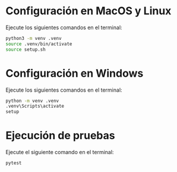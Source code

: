 # Configuración en MacOS y Linux

Ejecute los siguientes comandos en el terminal:

```bash
python3 -m venv .venv
source .venv/bin/activate
source setup.sh
```

# Configuración en Windows

Ejecute los siguientes comandos en el terminal:

```bash
python -m venv .venv
.venv\Scripts\activate
setup
```

# Ejecución de pruebas

Ejecute el siguiente comando en el terminal:

```bash
pytest
```

